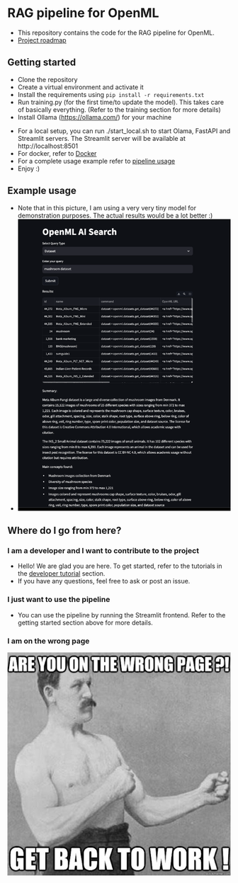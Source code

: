 # RAG pipeline for OpenML
- This repository contains the code for the RAG pipeline for OpenML. 
- [Project roadmap](https://github.com/orgs/openml-labs/projects/3)

## Getting started
- Clone the repository
- Create a virtual environment and activate it
- Install the requirements using `pip install -r requirements.txt`
- Run training.py (for the first time/to update the model). This takes care of basically everything. (Refer to the training section for more details)
- Install Ollama (https://ollama.com/) for your machine
<!-- - Run `uvicorn backend:app` to start the FastAPI server.  -->
<!-- - Run `streamlit run main.py` to start the Streamlit frontend (this uses the FastAPI server so make sure it is running) -->
- For a local setup, you can run ./start_local.sh to start Olama, FastAPI and Streamlit servers. The Streamlit server will be available at http://localhost:8501
- For docker, refer to [Docker](docker.md)
- For a complete usage example refer to [pipeline usage](./developer%20tutorials/train%20and%20evaluate%20models.ipynb)
- Enjoy :)

## Example usage
- Note that in this picture, I am using a very very tiny model for demonstration purposes. The actual results would be a lot better :)
- ![Example usage](./images/search_ui.png)

## Where do I go from here?
### I am a developer and I want to contribute to the project
- Hello! We are glad you are here. To get started, refer to the tutorials in the [developer tutorial](./developer%20tutorials/index.md) section.
- If you have any questions, feel free to ask or post an issue.


### I just want to use the pipeline
- You can use the pipeline by running the Streamlit frontend. Refer to the getting started section above for more details.

### I am on the wrong page
![](./images/work.jpg)